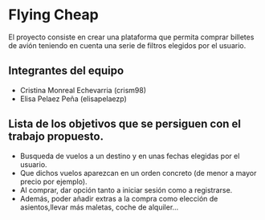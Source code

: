 # Flying Cheap

El proyecto consiste en crear una plataforma que permita comprar billetes de avión teniendo en cuenta una serie de filtros elegidos por el usuario.

## Integrantes del equipo

* Cristina Monreal Echevarria (crism98)
* Elisa Pelaez Peña (elisapelaezp)

## Lista de los objetivos que se persiguen con el trabajo propuesto.
* Busqueda de vuelos a un destino y en unas fechas elegidas por el usuario. 
* Que dichos vuelos aparezcan en un orden concreto (de menor a mayor precio por ejemplo).
* Al comprar, dar opción tanto a iniciar sesión como a registrarse.
* Además, poder añadir extras a la compra como elección de asientos,llevar más maletas, coche de alquiler...

